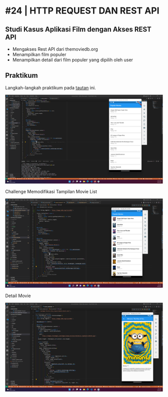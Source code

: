 # #24 | HTTP REQUEST DAN REST API

## Studi Kasus Aplikasi Film dengan Akses REST API

- Mengakses Rest API dari themoviedb.org
- Menampilkan film populer
- Menampilkan detail dari film populer yang dipilih oleh user

## Praktikum 

Langkah-langkah praktikum pada [tautan](https://github.com/ferdyfebriyanto/http-request-rest-api-flutter/files/9502443/24.-.HTTP.Request.dan.REST.API.pdf) ini.

![Movie List](./images/01.png)

Challenge Memodifikasi Tampilan Movie List

![Movie List Modifikasi](./images/02.png)

Detail Movie

![Detail Movie](./images/03.png)

